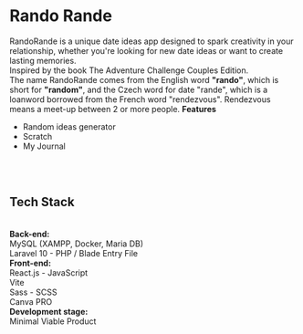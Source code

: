 <h1>Rando Rande</h1>
RandoRande is a unique date ideas app designed to spark creativity in your relationship, whether you're looking for new date ideas or want to create lasting memories.
<br> Inspired by the book The Adventure Challenge Couples Edition.
<br> The name RandoRande comes from the English word <strong>"rando"</strong>, which is short for <strong>"random"</strong>, and the Czech word for date "rande", which is a loanword borrowed from the French word "rendezvous". Rendezvous means a meet-up between 2 or more people.
<b>Features</b>
<ul>
<li> Random ideas generator </li>
<li>Scratch </li>
<li>My Journal</li>
</ul>
<br>
<br>
<h2>Tech Stack</h2>
<br> <b>Back-end:</b> 
<br>MySQL (XAMPP, Docker, Maria DB)
<br>Laravel 10 - PHP / Blade Entry File
<br><b>Front-end:</b> 
<br>React.js - JavaScript
<br>Vite
<br>Sass - SCSS
<br>Canva PRO
<br> <b>Development stage:</b>
<br>Minimal Viable Product

